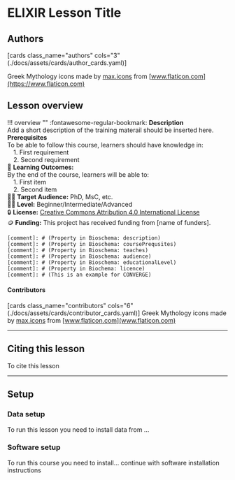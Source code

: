 # ELIXIR Lesson Title 

## Authors

[cards class_name="authors" cols="3"(./docs/assets/cards/author_cards.yaml)]

Greek Mythology icons made by [max.icons](https://www.flaticon.com/authors/maxicons) from [www.flaticon.com](https://www.flaticon.com)

## Lesson overview

!!! overview ""
    :fontawesome-regular-bookmark: **Description**  
    Add a short description of the training materail should be inserted here. 
    </br>
    **Prerequisites**  
    To be able to follow this course, learners should have knowledge in:  
    &emsp;1. First requirement  
    &emsp;2. Second requirement  
    :book: **Learning Outcomes:**  
    By the end of the course, learners will be able to:  
    &emsp;1. First item  
    &emsp;2. Second item  
    :man_technologist: **Target Audience:** PhD, MsC, etc.  
    :woman_student: **Level:** Beginner/Intermediate/Advanced  
    :lock: **License:** [Creative Commons Attribution 4.0 International License](https://creativecommons.org/licenses/by/4.0/)  
    :coin: **Funding:** This project has received funding from [name of funders].  

    [comment]: # (Property in Bioschema: description)
    [comment]: # (Property in Bioschema: coursePrequsites)
    [comment]: # (Property in Bioschema: teaches)
    [comment]: # (Property in Bioschema: audience)
    [comment]: # (Property in Bioschema: educationalLevel)
    [comment]: # (Property in Biochema: licence)
    [comment]: # (This is an example for CONVERGE)

#### Contributors

[cards class_name="contributors" cols="6"(./docs/assets/cards/contributor_cards.yaml)]
Greek Mythology icons made by [max.icons](https://www.flaticon.com/authors/maxicons) from [www.flaticon.com](www.flaticon.com)

---
## Citing this lesson
To cite this lesson 

---
## Setup

### Data setup
To run this lesson you need to install data from …

### Software setup
To run this course you need to install… continue with software installation instructions


